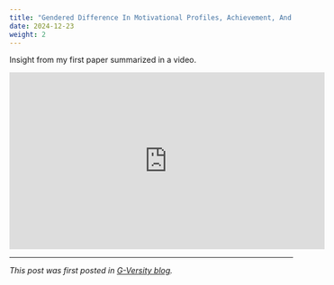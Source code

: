 ```yaml
---
title: "Gendered Difference In Motivational Profiles, Achievement, And STEM Aspiration Of Elementary School Students"
date: 2024-12-23
weight: 2
---
```


Insight from my first paper summarized in a video.

<iframe width="560" height="315" src="https://www.youtube.com/embed/l41dA1XJX5M?si=vi37NOfdXa4FVHyq" title="YouTube video player" frameborder="0" allow="accelerometer; autoplay; clipboard-write; encrypted-media; gyroscope; picture-in-picture; web-share" referrerpolicy="strict-origin-when-cross-origin" allowfullscreen></iframe>

---

*This post was first posted in [G-Versity blog](https://gversity-solutions.org/blog-solutions/projects/gendered-difference-in-motivational-profiles-achievement-and-stem-aspiration-of-elementary-school-students/).*
